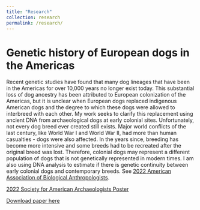 ```yaml
---
title: "Research"
collection: research
permalink: /research/
---
```


Genetic history of European dogs in the Americas
======

Recent genetic studies have found that many dog lineages that have been in the Americas for over 10,000 years no longer exist today. This substantial loss of dog ancestry has been attributed to European colonization of the Americas, but it is unclear when European dogs replaced indigenous American dogs and the degree to which these dogs were allowed to interbreed with each other. My work seeks to clarify this replacement using ancient DNA from archaeological dogs at early colonial sites. Unfortunately, not every dog breed ever created still exists. Major world conflicts of the last century, like World War I and World War II, had more than human casualties - dogs were also affected. In the years since, breeding has become more intensive and some breeds had to be recreated after the original breed was lost. Therefore, colonial dogs may represent a different population of dogs that is not genetically represented in modern times. I am also using DNA analysis to estimate if there is genetic continuity between early colonial dogs and contemporary breeds. See [2022 American Association of Biological Anthropologists](https://thomasare.github.io/files/2022_AABA_Jamestown_Final.pdf).

[2022 Society for American Archaeologists Poster](/files/2022_SAA_Jamestown_Poster_Final.pdf)

[Download paper here](http://academicpages.github.io/files/paper1.pdf)
